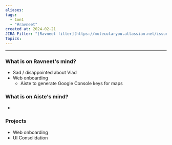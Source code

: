 ```yaml
---
aliases: 
tags:
  - 1on1
  - "#ravneet"
created at: 2024-02-21
JIRA Filter: "[Ravneet filter](https://molecularyou.atlassian.net/issues/?filter=10021)"
Topics:
---
```

----
### What is on Ravneet's mind?
* Sad / disappointed about Vlad
* Web onboarding
	* Aiste to generate Google Console keys for maps
### What is on Aiste's mind?

* 
### Projects

* Web onboarding
* UI Consolidation
